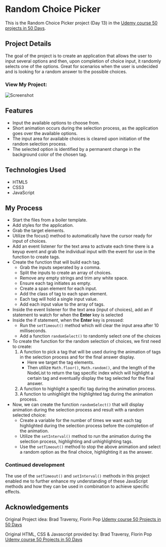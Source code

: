 # Random Choice Picker

This is the Random Choice Picker project (Day 13) in the [Udemy course 50 projects in 50 Days](https://www.udemy.com/course/50-projects-50-days/?src=sac&kw=50+projects+50+days).

## Project Details

The goal of the project is to create an application that allows the user to input several options and then, upon completion of choice input, it randomly selects one of the options. Great for scenarios when the user is undecided and is looking for a random answer to the possible choices.

### View My Project: 

![Screenshot]()

## Features

- Input the available options to choose from.
- Short animation occurs during the selection process, as the application goes over the available options.
- The input area for available choices is cleared upon initiation of the  random selection process.
- The selected option is identified by a permanent change in the background color of the chosen tag.


## Technologies Used

- HTML5
- CSS3
- JavaScript

## My Process

- Start the files from a boiler template.
- Add styles for the application.
- Grab the target elements.
- Utilize the focus() method to automatically have the cursor ready for input of choices.
- Add an event listener for the text area to activate each time there is a keyup event and grab the individual input with the event for use in the function to create tags.
- Create the function that will build each tag.
    * Grab the inputs seperated by a comma.
    * Split the inputs to create an array of choices.
    * Remove any empty strings and trim any white space.
    * Ensure each tag initiates as empty.
    * Create a span element for each input.
    * Add the class of tag to each span element.
    * Each tag will hold a single input value.
    * Add each input value to the array of tags.
- Inside the event listener for the text area (input of choices), add an if statement to watch for when the **Enter** key is selected
- Inside the if statement, when the **Enter** key is pressed:
    * Run the `setTimeout()` method which will clear the input area after 10 milliseconds.
    * Add a function `randomSelect()` to randomly select one of the choices 
- To create the function for the random selection of choices, we first need to create:
    1. A function to pick a tag that will be used during the animation of tags in the selection process and for the final answer display.
        * Here we target the tag elements.
        * Then utilize `Math.floor()`, `Math.random()`, and the length of the NodeList to return the tag specific index which will highlight a certain tag and eventually display the tag selected for the final answer.
    2. A function to highlight a specific tag during the animation process.
    3. A function to unhighlight the highlighted tag during the animation process.
- Now, we can create the function `randomSelect()` that will display animation during the selection process and result with a random selected choice:
    * Create a variable for the number of times we want each tag highlighted during the selection process before the completion of the animation.
    * Utilize the `setInterval()` method to run the animation during the selection process, highlighting and unhighlighting tags.
    * Use the `setTimeout()` method to stop the above animation and select a random option as the final choice, highlighting it as the answer.

### Continued development

The use of the `setTimeout()` and `setInterval()` methods in this project enabled me to further enhance my understanding of these JavaScript methods and how they can be used in combination to achieve specific effects.

## Acknowledgements

Original Project idea: Brad Traversy, Florin Pop [Udemy course 50 Projects in 50 Days](https://www.udemy.com/course/50-projects-50-days/?src=sac&kw=50+projects+50+days)

Original HTML, CSS & Javascript provided by: Brad Traversy, Florin Pop [Udemy course 50 Projects in 50 Days](https://www.udemy.com/course/50-projects-50-days/?src=sac&kw=50+projects+50+days)
